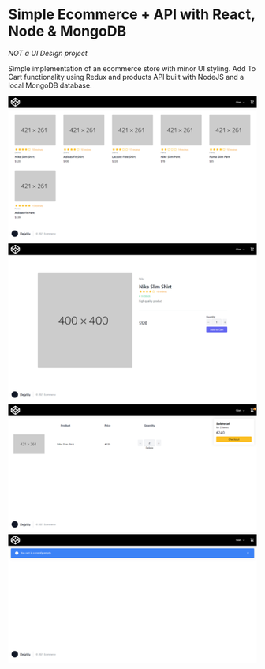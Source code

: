 # Simple Ecommerce + API with React, Node & MongoDB

*NOT a UI Design project*  

Simple implementation of an ecommerce store with minor UI styling.
Add To Cart functionality using Redux and products API built with NodeJS and a local MongoDB database.

![Homepage for Desktop](https://raw.githubusercontent.com/gianluigitrontini/preview-images/main/full-ecommerce/homepage-desktop.png)
![Product Page for Desktop](https://raw.githubusercontent.com/gianluigitrontini/preview-images/main/full-ecommerce/productpage-desktop.png)
![Cart Page for Desktop](https://raw.githubusercontent.com/gianluigitrontini/preview-images/main/full-ecommerce/cart-desktop.png)
![Empty Cart for Desktop](https://raw.githubusercontent.com/gianluigitrontini/preview-images/main/full-ecommerce/emptycart-desktop.png)

